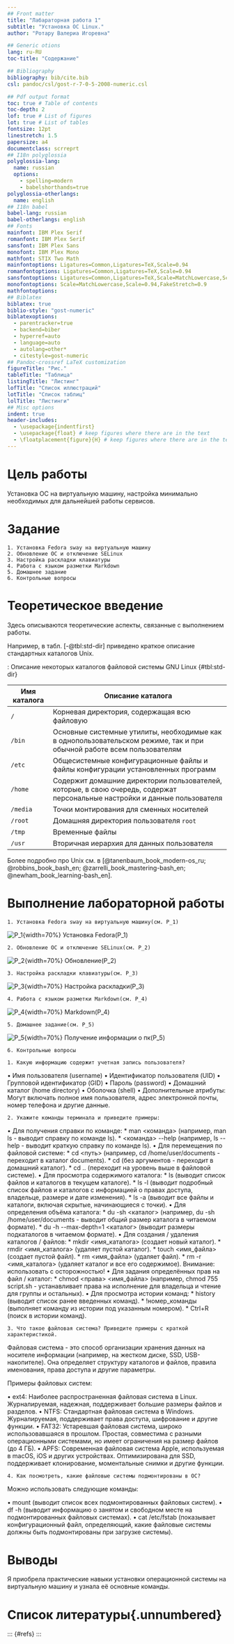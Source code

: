 ```yaml
---
## Front matter
title: "Лабараторная работа 1"
subtitle: "Установка ОС Linux."
author: "Ротару Валериа Игоревна"

## Generic otions
lang: ru-RU
toc-title: "Содержание"

## Bibliography
bibliography: bib/cite.bib
csl: pandoc/csl/gost-r-7-0-5-2008-numeric.csl

## Pdf output format
toc: true # Table of contents
toc-depth: 2
lof: true # List of figures
lot: true # List of tables
fontsize: 12pt
linestretch: 1.5
papersize: a4
documentclass: scrreprt
## I18n polyglossia
polyglossia-lang:
  name: russian
  options:
	- spelling=modern
	- babelshorthands=true
polyglossia-otherlangs:
  name: english
## I18n babel
babel-lang: russian
babel-otherlangs: english
## Fonts
mainfont: IBM Plex Serif
romanfont: IBM Plex Serif
sansfont: IBM Plex Sans
monofont: IBM Plex Mono
mathfont: STIX Two Math
mainfontoptions: Ligatures=Common,Ligatures=TeX,Scale=0.94
romanfontoptions: Ligatures=Common,Ligatures=TeX,Scale=0.94
sansfontoptions: Ligatures=Common,Ligatures=TeX,Scale=MatchLowercase,Scale=0.94
monofontoptions: Scale=MatchLowercase,Scale=0.94,FakeStretch=0.9
mathfontoptions:
## Biblatex
biblatex: true
biblio-style: "gost-numeric"
biblatexoptions:
  - parentracker=true
  - backend=biber
  - hyperref=auto
  - language=auto
  - autolang=other*
  - citestyle=gost-numeric
## Pandoc-crossref LaTeX customization
figureTitle: "Рис."
tableTitle: "Таблица"
listingTitle: "Листинг"
lofTitle: "Список иллюстраций"
lotTitle: "Список таблиц"
lolTitle: "Листинги"
## Misc options
indent: true
header-includes:
  - \usepackage{indentfirst}
  - \usepackage{float} # keep figures where there are in the text
  - \floatplacement{figure}{H} # keep figures where there are in the text
---
```


# Цель работы

Установка ОС на виртуальную машину, настройка минимально необходимых для дальнейшей работы сервисов.

# Задание

	1. Установка Fedora sway на виртуальную машину
	2. Обновление ОС и отключение SELinux
	3. Настройка раскладки клавиатуры
	4. Работа с языком разметки Markdown
	5. Домашнее задание
	6. Контрольные вопросы

# Теоретическое введение

Здесь описываются теоретические аспекты, связанные с выполнением работы.

Например, в табл. [-@tbl:std-dir] приведено краткое описание стандартных каталогов Unix.

: Описание некоторых каталогов файловой системы GNU Linux {#tbl:std-dir}

| Имя каталога | Описание каталога                                                                                                          |
|--------------|----------------------------------------------------------------------------------------------------------------------------|
| `/`          | Корневая директория, содержащая всю файловую                                                                               |
| `/bin `      | Основные системные утилиты, необходимые как в однопользовательском режиме, так и при обычной работе всем пользователям     |
| `/etc`       | Общесистемные конфигурационные файлы и файлы конфигурации установленных программ                                           |
| `/home`      | Содержит домашние директории пользователей, которые, в свою очередь, содержат персональные настройки и данные пользователя |
| `/media`     | Точки монтирования для сменных носителей                                                                                   |
| `/root`      | Домашняя директория пользователя  `root`                                                                                   |
| `/tmp`       | Временные файлы                                                                                                            |
| `/usr`       | Вторичная иерархия для данных пользователя                                                                                 |

Более подробно про Unix см. в [@tanenbaum_book_modern-os_ru; @robbins_book_bash_en; @zarrelli_book_mastering-bash_en; @newham_book_learning-bash_en].

# Выполнение лабораторной работы

	1. Установка Fedora sway на виртуальную машину(см. Р_1)
	
![Р_1](image/Р_1.png){width=70%}
	Установка Fedora(Р_1)
	
	2. Обновление ОС и отключение SELinux(см. Р_2)
	
![Р_2](image/Р_2.png){width=70%}
	Обновление(Р_2)
	
	3. Настройка раскладки клавиатуры(см. Р_3)
	
![Р_3](image/Р_3.png){width=70%}
	Настройка раскладки(Р_3)
	
	4. Работа с языком разметки Markdown(см. Р_4)
	
![Р_4](image/Р_4.png){width=70%}
	Markdown(Р_4)
	
	5. Домашнее задание(см. Р_5)
	
![Р_5](image/Р_5.png){width=70%}
	Получение информации о пк(Р_5)
	
	6. Контрольные вопросы
	
	1. Какую информацию содержит учетная запись пользователя?

•   Имя пользователя (username)
•   Идентификатор пользователя (UID)
•   Групповой идентификатор (GID)
•   Пароль (password)
•   Домашний каталог (home directory)
•   Оболочка (shell)
•   Дополнительные атрибуты: Могут включать полное имя пользователя, адрес электронной почты, номер телефона и другие данные.

	2. Укажите команды терминала и приведите примеры:

•   Для получения справки по команде:
    *   man <команда> (например, man ls - выводит справку по команде ls).
    *   <команда> --help (например, ls --help - выводит краткую справку по команде ls).
•   Для перемещения по файловой системе:
    *   cd <путь> (например, cd /home/user/documents - переходит в каталог documents).
    *   cd (без аргументов - переходит в домашний каталог).
    *   cd .. (переходит на уровень выше в файловой системе).
•   Для просмотра содержимого каталога:
    *   ls (выводит список файлов и каталогов в текущем каталоге).
    *   ls -l (выводит подробный список файлов и каталогов с информацией о правах доступа, владельце, размере и дате изменения).
    *   ls -a (выводит все файлы и каталоги, включая скрытые, начинающиеся с точки).
•   Для определения объёма каталога:
    *   du -sh <каталог> (например, du -sh /home/user/documents - выводит общий размер каталога в читаемом формате).
    *   du -h --max-depth=1 <каталог> (выводит размеры подкаталогов в читаемом формате).
•   Для создания / удаления каталогов / файлов:
    *   mkdir <имя_каталога> (создает новый каталог).
    *   rmdir <имя_каталога> (удаляет пустой каталог).
    *   touch <имя_файла> (создает пустой файл).
    *   rm <имя_файла> (удаляет файл).
    *   rm -r <имя_каталога> (удаляет каталог и все его содержимое). Внимание: использовать с осторожностью!
•   Для задания определённых прав на файл / каталог:
    *   chmod <права> <имя_файла> (например, chmod 755 script.sh - устанавливает права на исполнение для владельца и чтение для группы и остальных).
•   Для просмотра истории команд:
    *   history (выводит список ранее введенных команд).
    *   !номер_команды (выполняет команду из истории под указанным номером).
    *   Ctrl+R (поиск в истории команд).

	3. Что такое файловая система? Приведите примеры с краткой характеристикой.

Файловая система - это способ организации хранения данных на носителе информации (например, на жестком диске, SSD, USB-накопителе). Она определяет структуру каталогов и файлов, правила именования, права доступа и другие параметры.

Примеры файловых систем:

•   ext4: Наиболее распространенная файловая система в Linux. Журналируемая, надежная, поддерживает большие размеры файлов и разделов.
•   NTFS: Стандартная файловая система в Windows. Журналируемая, поддерживает права доступа, шифрование и другие функции.
•   FAT32: Устаревшая файловая система, широко использовавшаяся в прошлом. Простая, совместима с разными операционными системами, но имеет ограничения на размер файлов (до 4 ГБ).
•   APFS: Современная файловая система Apple, используемая в macOS, iOS и других устройствах. Оптимизирована для SSD, поддерживает клонирование, моментальные снимки и другие функции.

	4. Как посмотреть, какие файловые системы подмонтированы в ОС?

Можно использовать следующие команды:

•   mount (выводит список всех подмонтированных файловых систем).
•   df -h (выводит информацию о занятом и свободном месте на подмонтированных файловых системах).
•   cat /etc/fstab (показывает конфигурационный файл, определяющий, какие файловые системы должны быть подмонтированы при загрузке системы).

# Выводы

Я приобрела практические навыки установки операционной системы на виртуальную машину и узнала её основные команды.

# Список литературы{.unnumbered}

::: {#refs}
:::
